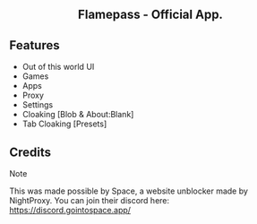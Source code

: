 <div align="center">
    <h2>Flamepass - Official App.</h2>
</div>

## Features

-   Out of this world UI
-   Games
-   Apps
-   Proxy
-   Settings
-   Cloaking [Blob & About:Blank]
-   Tab Cloaking [Presets]

## Credits

> [!NOTE]
> This was made possible by Space, a website unblocker made by NightProxy. You can join their discord here: https://discord.gointospace.app/

